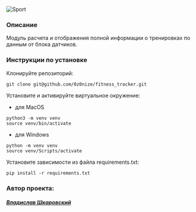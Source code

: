 ![Sport](https://user-images.githubusercontent.com/112638163/233348780-313ad8af-8fa5-47e0-8f1c-7f0aea8c24a3.png)


### Описание
Модуль расчета и отображения полной информации о тренировках по данным от блока датчиков.

### Инструкции по установке
Клонируйте репозиторий:
```
git clone git@github.com/0z0nize/fitness_tracker.git
```
Установите и активируйте виртуальное окружение:
- для MacOS
```
python3 -m venv venv
source venv/bin/activate
```
- для Windows
```
python -m venv venv
source venv/Scripts/activate
```

Установите зависимости из файла requirements.txt:
```
pip install -r requirements.txt
```

### Автор проекта:
#### [_Владислав Шкаровский_](https://github.com/0z0nize)

